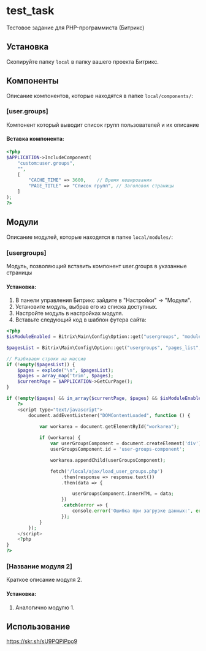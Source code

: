 # test_task
Тестовое задание для PHP-программиста (Битрикс)

## Установка

Скопируйте папку `local` в папку вашего проекта Битрикс.

## Компоненты

Описание компонентов, которые находятся в папке `local/components/`:

### [user.groups]

Компонент который выводит список групп пользователей и их описание

#### Вставка компонента:

```php
<?php
$APPLICATION->IncludeComponent(
    "custom:user.groups",
    "",
    [
        "CACHE_TIME" => 3600,    // Время кеширования
        "PAGE_TITLE" => "Список групп", // Заголовок страницы
    ]
);
?>
```

## Модули

Описание модулей, которые находятся в папке `local/modules/`:

### [usergroups]

Модуль, позволяющий вставить компонент user.groups в указанные страницы

#### Установка:

1. В панели управления Битрикс зайдите в "Настройки" → "Модули".
2. Установите модуль, выбрав его из списка доступных.
3. Настройте модуль в настройках модуля.
4. Вставьте следующий код в шаблон футера сайта:

```php
<?php
$isModuleEnabled = Bitrix\Main\Config\Option::get("usergroups", "module_enabled", "Y") === "Y";

$pagesList = Bitrix\Main\Config\Option::get("usergroups", "pages_list", "");

// Разбиваем строки на массив
if (!empty($pagesList)) {
    $pages = explode("\n", $pagesList);
    $pages = array_map('trim', $pages);
    $currentPage = $APPLICATION->GetCurPage();
}

if (!empty($pages) && in_array($currentPage, $pages) && $isModuleEnabled) {
    ?>
    <script type="text/javascript">
        document.addEventListener("DOMContentLoaded", function () {
            
            var workarea = document.getElementById("workarea");

            if (workarea) {
                var userGroupsComponent = document.createElement('div');
                userGroupsComponent.id = 'user-groups-component';

                workarea.appendChild(userGroupsComponent);

                fetch('/local/ajax/load_user_groups.php') 
                    .then(response => response.text())
                    .then(data => {

                        userGroupsComponent.innerHTML = data;
                    })
                    .catch(error => {
                        console.error('Ошибка при загрузке данных:', error);
                    });
            }
        });
    </script>
    <?php
}
?>
```
### [Название модуля 2]

Краткое описание модуля 2.

#### Установка:

1. Аналогично модулю 1.

## Использование

https://skr.sh/sU9PQPiPpo9

